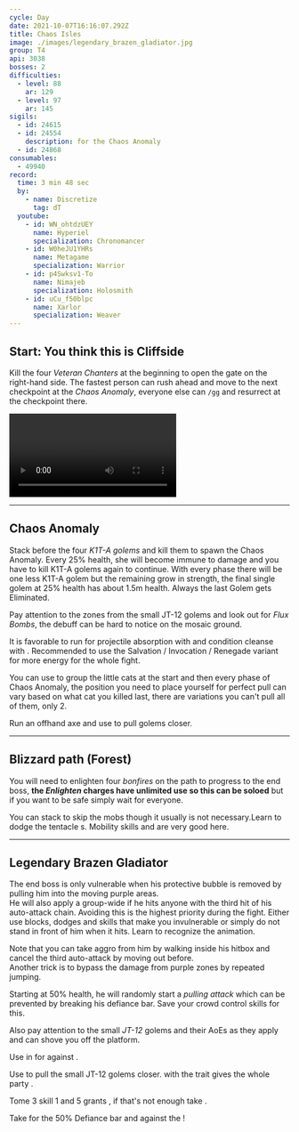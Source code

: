 ```yaml
---
cycle: Day
date: 2021-10-07T16:16:07.292Z
title: Chaos Isles
image: ./images/legendary_brazen_gladiator.jpg
group: T4
api: 3038
bosses: 2
difficulties:
  - level: 88
    ar: 129
  - level: 97
    ar: 145
sigils:
  - id: 24615
  - id: 24554
    description: for the Chaos Anomaly
  - id: 24868
consumables:
  - 49940
record:
  time: 3 min 48 sec
  by:
    - name: Discretize
      tag: dT
  youtube:
    - id: WN_ohtdzUEY
      name: Hyperiel
      specialization: Chronomancer
    - id: W0heJU1YHRs
      name: Metagame
      specialization: Warrior
    - id: p4Swksv1-To
      name: Nimajeb
      specialization: Holosmith
    - id: uCu_f50blpc
      name: Xarlor
      specialization: Weaver
---
```


<Grid>
<GridItem sm="8">

## Start: You think this is Cliffside

Kill the four _Veteran Chanters_ at the beginning to open the gate on the right-hand side. The fastest person can rush ahead and move to the next checkpoint at the _Chaos Anomaly_, everyone else can `/gg` and resurrect at the checkpoint there.
</GridItem>

<GridItem sm="4">

<MDImage src="fractals/chaos-isles/images/start.jpg" caption="The starting area"/>

</GridItem>

<GridItem sm="12">
<Video title="Skip to Chaos Anomaly (Any class)" timestamp="19" youtube="Alpgs_GaZV0"/>
</GridItem>
</Grid>

---

## Chaos Anomaly

<Grid>
<GridItem>

Stack <Boon name="Might"/> before the four _K1T-A golems_ and kill them to spawn the Chaos Anomaly. Every 25% health, she will become immune to damage and you have to kill K1T-A golems again to continue. With every phase there will be one less K1T-A golem but the remaining grow in strength, the final single golem at 25% health has about 1.5m health. Always the last Golem gets Eliminated.

Pay attention to the <Control name="Knockback"/> zones from the small JT-12 golems and look out for _Flux Bombs_, the debuff can be hard to notice on the mosaic ground.
</GridItem>

<GridItem>
<Tabs>
<Tab specialization="Revenant">

It is favorable to run <Skill name="Legendary Centaur Stance"/> for projectile absorption with <Skill name="Protective Solace"/> and condition cleanse with <Skill name=" Purifying Essence"/>. Recommended to use the Salvation / Invocation / Renegade variant for more energy for the whole fight.
</Tab>

<Tab specialization="Guardian">

You can use <Skill name="Binding Blade"/> to group the little cats at the start and then every phase of Chaos Anomaly, the position you need to place yourself for perfect pull can vary based on what cat you killed last, there are variations you can't pull all of them, only 2.
</Tab>

<Tab specialization="ranger">

Run an offhand axe and use <Skill id="12638"/> to pull golems closer.
</Tab>
</Tabs>
</GridItem>
</Grid>

<MDImage src="fractals/chaos-isles/images/kitty_golems.jpg" caption="The four K1T-A golems before the Chaos Anomaly"/>

---

<Grid>
<GridItem sm="5">

<MDImage src="fractals/chaos-isles/images/forest.jpg" caption="The blizzard forest"/>

</GridItem>

<GridItem sm="7">

## Blizzard path (Forest)

You will need to enlighten four _bonfires_ on the path to progress to the end boss, **the _Enlighten_ charges have unlimited use so this can be soloed** but if you want to be safe simply wait for everyone.

You can stack <Effect name="Stealth"/> to skip the mobs though it usually is not necessary.Learn to dodge the tentacle <Control name="Knockback"/>s. Mobility skills and <Item id="49940"/> are very good here.
</GridItem>
</Grid>

---

<Grid>
<GridItem sm="8">

## Legendary Brazen Gladiator

The end boss is only vulnerable when his protective bubble is removed by pulling him into the moving purple areas.\
He will also apply a group-wide <Control name="Daze"/> if he hits anyone with the third hit of his auto-attack chain. Avoiding this is the highest priority during the fight. Either use blocks, dodges and skills that make you invulnerable or simply do not stand in front of him when it hits. Learn to recognize the animation.

Note that you can take aggro from him by walking inside his hitbox and cancel the third auto-attack by moving out before.\
Another trick is to bypass the damage from purple zones by repeated jumping.

Starting at 50% health, he will randomly start a _pulling attack_ which can be prevented by breaking his defiance bar. Save your crowd control skills for this.

Also pay attention to the small _JT-12_ golems and their AoEs as they apply <Control name="Knockback"/> and can shove you off the platform.

<MDImage src="fractals/chaos-isles/images/legendary_brazen_gladiator.jpg" caption="The Legendary Brazen Gladiator"/>

</GridItem>

<GridItem sm="8" xs="12">
<Tabs>
<Tab specialization="Revenant">

Use <Skill name="Inspiring Reinforcement"/> in <Skill name="Legendary Dwarf Stance" disableText/> for <Boon name="Stability"/> against <Control name="Daze"/>.
</Tab>


<Tab specialization="soulbeast">

Use <Skill name="Path of Scars"/> to pull the small JT-12 golems closer. <Skill name="Dolyak stance"/> with the trait <Trait name=" Leader of the Pack"/> gives the whole party <Boon name="Stability"/>.
</Tab>


<Tab specialization="Firebrand">

Tome 3 skill 1 and 5 grants <Boon name="Stability"/>, if that's not enough take <Skill name="Stand your ground"/>.
</Tab>


<Tab specialization="Berserker">

Take <Skill name="Headbutt"/> for the 50% Defiance bar and <Skill name="Outrage"/> against the <Control name="Daze"/>!
</Tab>
</Tabs>
</GridItem>
</Grid>
